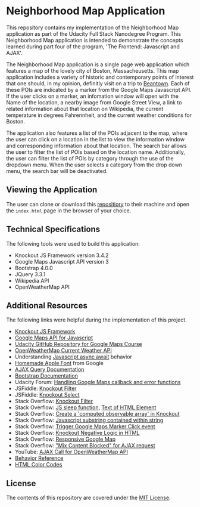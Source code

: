 # Neighborhood Map Application

This repository contains my implementation of the Neighborhood Map application as part of the Udacity Full Stack Nanodegree Program.
This Neighborhood Map application is intended to demonstrate the concepts learned during part four of the program, 'The Frontend: Javascript and AJAX'.

The Neighborhood Map application is a single page web application which features a map of the lovely city of Boston, Massacheusetts. This map application includes a variety of historic and contemporary points of interest that one should, in my opinion, definitly visit on a trip to [Beantown](https://en.wikipedia.org/wiki/Boston_nicknames). Each of these POIs are indicated by a marker from the Google Maps Javascript API. If the user clicks on a marker, an infomation window will open with the Name of the location, a nearby image from Google Street View, a link to related information about that location on Wikipedia, the current temperature in degrees Fahrennheit, and the current weather conditions for Boston.

The application also features a list of the POIs adjacent to the map, where the user can click on a location in the list to view the information window and corresponding information about that location. The search bar allows the user to filter the list of POIs based on the location name. Additionally, the user can filter the list of POIs by category through the use of the dropdown menu. When the user selects a category from the drop down menu, the search bar will be deactivated.

## Viewing the Application

The user can clone or download this [repositiory](https://github.com/sjcorreia/neighborhood-map) to their machine and open the `index.html` page in the browser of your choice.

## Technical Specifications

The following tools were used to build this application:

* Knockout JS Framework version 3.4.2
* Google Maps Javascript API version 3
* Bootstrap 4.0.0
* JQuery 3.3.1
* Wikipedia API
* OpenWeatherMap API

## Additional Resources

The following links were helpful during the implementation of this project.

* [Knockout JS Framework](http://knockoutjs.com/)
* [Google Maps API for Javascript](https://developers.google.com/maps/documentation/javascript/)
* [Udacity GitHub Repository for Google Maps Course](https://github.com/udacity/ud864)
* [OpenWeatherMap Current Weather API](https://openweathermap.org/current)
* Understanding [Javascript async await](https://ponyfoo.com/articles/understanding-javascript-async-await) behavior
* [Homemade Apple Font](https://fonts.google.com/specimen/Homemade+Apple?selection.family=Homemade+Apple) from Google
* [AJAX Query Documentation](http://api.jquery.com/jQuery.ajax/)
* [Bootstrap Documentation](https://getbootstrap.com/docs/4.0/utilities/colors/)
* Udacity Forum: [Handling Google Maps callback and error functions](https://discussions.udacity.com/t/handling-google-maps-in-async-and-fallback/34282)
* JSFiddle: [Knockout Filter](http://jsfiddle.net/mythical/XJEzc/)
* JSFiddle: [Knockout Select](http://jsfiddle.net/9wZFk/)
* Stack Overflow: [Knockout Filter](https://stackoverflow.com/questions/29551997/knockout-search-filter)
* Stack Overflow: [JS sleep function](https://stackoverflow.com/questions/951021/what-is-the-javascript-version-of-sleep?utm_medium=organic&utm_source=google_rich_qa&utm_campaign=google_rich_qa), [Text of HTML Element](https://stackoverflow.com/questions/1358810/how-do-i-change-the-text-of-a-span-element-in-javascript?utm_medium=organic&utm_source=google_rich_qa&utm_campaign=google_rich_qa)
* Stack Overflow: [Create a 'computed observable array' in Knockout](https://stackoverflow.com/questions/11298816/how-to-create-a-computed-observable-array-in-knockout)
* Stack Overflow: [Javascript substring contained within string](https://stackoverflow.com/questions/1789945/how-to-check-whether-a-string-contains-a-substring-in-javascript)
* Stack Overflow: [Trigger Google Maps Marker Click event](https://stackoverflow.com/questions/2730929/how-to-trigger-the-onclick-event-of-a-marker-on-a-google-maps-v3)
* Stack Overflow: [Knockout Negative Logic in HTML](https://stackoverflow.com/questions/10114472/is-it-possible-to-data-bind-visible-to-the-negation-of-a-boolean-viewmodel)
* Stack Overflow: [Responsive Google Map](https://stackoverflow.com/questions/15421369/responsive-google-map)
* Stack Overflow: ["Mix Content Blocked" for AJAX request](https://stackoverflow.com/questions/33507566/mixed-content-blocked-when-running-an-http-ajax-operation-in-an-https-page)
* YouTube: [AJAX Call for OpenWeatherMap API](https://www.youtube.com/watch?v=KT6Jaxl0JM4)
* [Behavior Reference](https://github.com/AanyaP/Neighborhood-Map)
* [HTML Color Codes](https://htmlcolorcodes.com/)

## License

The contents of this repository are covered under the [MIT License](LICENSE).